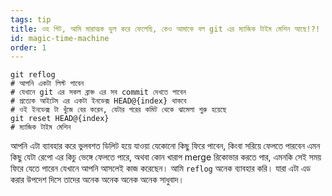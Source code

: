 ```yaml
---
tags: tip
title: ওহ গিট, আমি মারাত্মক ভুল করে ফেলেছি, কেও আমাকে বল git এর ম্যাজিক টাইম মেশিন আছে!?!
id: magic-time-machine
order: 1
---
```


```git
git reflog
# আপনি একটা লিস্ট পাবেন
# যেখানে git এর সকল ব্রাঞ্চ এর সব commit দেখতে পাবেন
# প্রত্যেক আইটেম এর একটা ইনডেক্স HEAD@{index} থাকবে
# ওই ইনডেক্স টা খুঁজে বের করেন, যেটার পরের কমিট থেকে ঝামেলা শুরু হয়েছে
git reset HEAD@{index}
# ম্যাজিক টাইম মেশিন
```

আপনি এটা ব্যাবহার করে ভুলবশত ডিলিট হয়ে যাওয়া যেকোনো কিছু ফিরে পাবেন, কিংবা সরিয়ে ফেলতে পারবেন এমন কিছু যেটা রেপো এর কিচু ভেঙ্গে ফেলতে পারে, অথবা কোন খারাপ merge রিকোভার করতে পার, এমনকি সেই সময় ফিরে যেতে পারেন যেখানে আপনি আসলেই কাজ করেছেন। 
আমি `reflog`  অনেক ব্যাবহার করি। যারা এটা এড করার উপদেশ দিসে তাদের অনেক অনেক অনেক অনেক সাধুবাদ। 